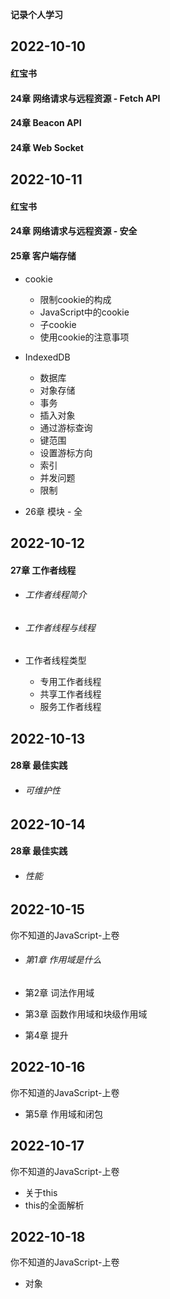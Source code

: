 **记录个人学习**

## 2022-10-10 

#### 红宝书

#### 24章 网络请求与远程资源 - Fetch API

#### 24章 Beacon API

#### 24章 Web Socket

## 2022-10-11

#### 红宝书

#### 24章 网络请求与远程资源 - 安全

#### 25章 客户端存储 

- cookie
  - 限制cookie的构成
  - JavaScript中的cookie
  - 子cookie
  - 使用cookie的注意事项
- IndexedDB
  - 数据库
  - 对象存储
  - 事务
  - 插入对象
  - 通过游标查询
  - 键范围
  - 设置游标方向
  - 索引
  - 并发问题
  - 限制

- 26章 模块 - 全

## 2022-10-12

#### 27章 工作者线程

- ###### 工作者线程简介

- ###### 工作者线程与线程

- 工作者线程类型

  - 专用工作者线程
  - 共享工作者线程
  - 服务工作者线程

## 2022-10-13

#### 28章 最佳实践

- ###### 可维护性

## 2022-10-14

#### 28章 最佳实践

- ###### 性能

## 2022-10-15

你不知道的JavaScript-上卷

- ###### 第1章 作用域是什么

- 第2章 词法作用域

- 第3章 函数作用域和块级作用域

- 第4章 提升

## 2022-10-16

你不知道的JavaScript-上卷

- 第5章 作用域和闭包

## 2022-10-17

你不知道的JavaScript-上卷

- 关于this
- this的全面解析

## 2022-10-18

你不知道的JavaScript-上卷

- 对象